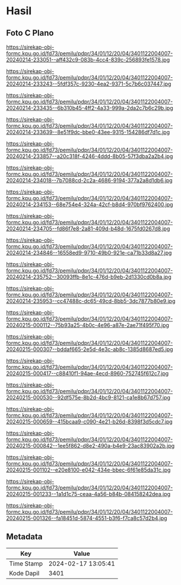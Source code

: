 # Hasil

## Foto C Plano

https://sirekap-obj-formc.kpu.go.id/fd73/pemilu/pdpr/34/01/12/20/04/3401122004007-20240214-233051--aff432c9-083b-4cc4-839c-256893fe1578.jpg

https://sirekap-obj-formc.kpu.go.id/fd73/pemilu/pdpr/34/01/12/20/04/3401122004007-20240214-233243--5fdf357c-9230-4ea2-9371-5c7b6c037447.jpg

https://sirekap-obj-formc.kpu.go.id/fd73/pemilu/pdpr/34/01/12/20/04/3401122004007-20240214-233435--6b310b45-4ff2-4a33-999a-2da2c7b6c29b.jpg

https://sirekap-obj-formc.kpu.go.id/fd73/pemilu/pdpr/34/01/12/20/04/3401122004007-20240214-233639--8e51f9dc-bbe0-43ee-9315-154286df7d1c.jpg

https://sirekap-obj-formc.kpu.go.id/fd73/pemilu/pdpr/34/01/12/20/04/3401122004007-20240214-233857--a20c318f-4246-4ddd-8b05-57f3dba2a2b4.jpg

https://sirekap-obj-formc.kpu.go.id/fd73/pemilu/pdpr/34/01/12/20/04/3401122004007-20240214-234018--7b7088cd-2c2a-4686-9194-377a2a8d1db6.jpg

https://sirekap-obj-formc.kpu.go.id/fd73/pemilu/pdpr/34/01/12/20/04/3401122004007-20240214-234153--68e754e4-324a-42cf-b8d4-970bf9762400.jpg

https://sirekap-obj-formc.kpu.go.id/fd73/pemilu/pdpr/34/01/12/20/04/3401122004007-20240214-234705--fd86f7e8-2a81-409d-b48d-1675fd0267d8.jpg

https://sirekap-obj-formc.kpu.go.id/fd73/pemilu/pdpr/34/01/12/20/04/3401122004007-20240214-234846--16558ed9-9710-49b0-921e-ca71b33d8a27.jpg

https://sirekap-obj-formc.kpu.go.id/fd73/pemilu/pdpr/34/01/12/20/04/3401122004007-20240214-235752--30093ffb-8e1c-476d-b9eb-2d1330cd0b8a.jpg

https://sirekap-obj-formc.kpu.go.id/fd73/pemilu/pdpr/34/01/12/20/04/3401122004007-20240214-235953--cc47488c-dc65-49cd-8bb5-3dc7877b80e9.jpg

https://sirekap-obj-formc.kpu.go.id/fd73/pemilu/pdpr/34/01/12/20/04/3401122004007-20240215-000112--75b93a25-4b0c-4e96-a87e-2ae71f495f70.jpg

https://sirekap-obj-formc.kpu.go.id/fd73/pemilu/pdpr/34/01/12/20/04/3401122004007-20240215-000307--bddaf665-2e5d-4e3c-ab8c-1385d8687ed5.jpg

https://sirekap-obj-formc.kpu.go.id/fd73/pemilu/pdpr/34/01/12/20/04/3401122004007-20240215-000417--c88410f1-94ae-4ecd-8960-752745f612c7.jpg

https://sirekap-obj-formc.kpu.go.id/fd73/pemilu/pdpr/34/01/12/20/04/3401122004007-20240215-000530--92df575e-8b2d-4bc9-8121-ca1e8b67d757.jpg

https://sirekap-obj-formc.kpu.go.id/fd73/pemilu/pdpr/34/01/12/20/04/3401122004007-20240215-000659--415bcaa9-c090-4e21-b26d-8398f3d5cdc7.jpg

https://sirekap-obj-formc.kpu.go.id/fd73/pemilu/pdpr/34/01/12/20/04/3401122004007-20240215-000842--1ee5f862-d8e2-490a-b4e9-23ac83902a2b.jpg

https://sirekap-obj-formc.kpu.go.id/fd73/pemilu/pdpr/34/01/12/20/04/3401122004007-20240215-001102--e20e8100-e042-434e-bbec-6f61e85da31c.jpg

https://sirekap-obj-formc.kpu.go.id/fd73/pemilu/pdpr/34/01/12/20/04/3401122004007-20240215-001233--1a1d1c75-ceaa-4a56-b84b-084158242dea.jpg

https://sirekap-obj-formc.kpu.go.id/fd73/pemilu/pdpr/34/01/12/20/04/3401122004007-20240215-001326--fa18451d-5874-4551-b3f6-f7ca8c57d2b4.jpg


## Metadata

| Key        | Value               |
| ---------- | ------------------- |
| Time Stamp | 2024-02-17 13:05:41 |
| Kode Dapil | 3401                |



